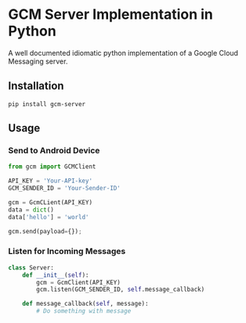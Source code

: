 GCM Server Implementation in Python
===================================

A well documented idiomatic python implementation of a Google Cloud Messaging server.

Installation
------------

    pip install gcm-server

Usage
-----

### Send to Android Device ###

```python
from gcm import GCMClient

API_KEY = 'Your-API-key'
GCM_SENDER_ID = 'Your-Sender-ID'

gcm = GcmCLient(API_KEY)
data = dict()
data['hello'] = 'world'

gcm.send(payload={});
```

### Listen for Incoming Messages ###

```python
class Server:
	def __init__(self):
		gcm = GcmClient(API_KEY)
		gcm.listen(GCM_SENDER_ID, self.message_callback)

	def message_callback(self, message):
		# Do something with message
```
